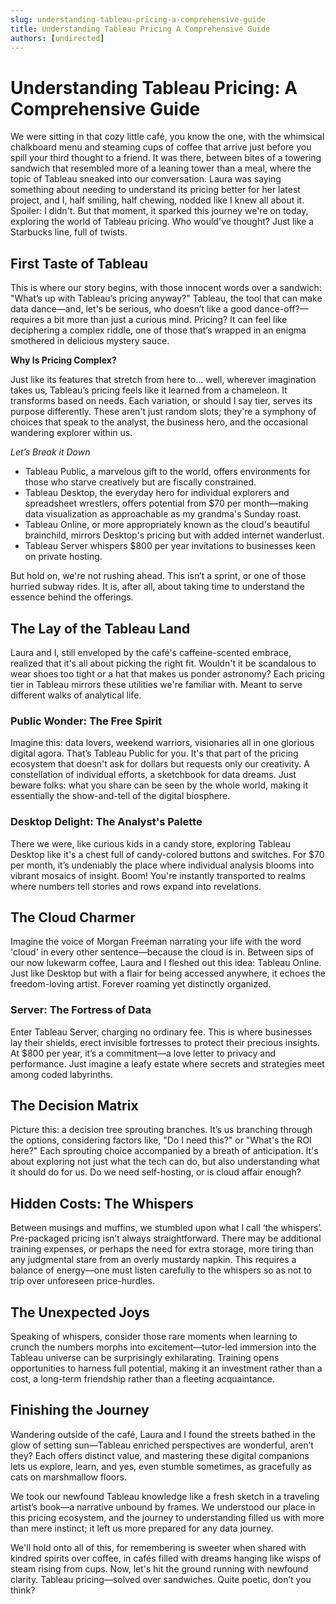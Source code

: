 ```yaml
---
slug: understanding-tableau-pricing-a-comprehensive-guide
title: Understanding Tableau Pricing A Comprehensive Guide
authors: [undirected]
---
```



# Understanding Tableau Pricing: A Comprehensive Guide

We were sitting in that cozy little café, you know the one, with the whimsical chalkboard menu and steaming cups of coffee that arrive just before you spill your third thought to a friend. It was there, between bites of a towering sandwich that resembled more of a leaning tower than a meal, where the topic of Tableau sneaked into our conversation. Laura was saying something about needing to understand its pricing better for her latest project, and I, half smiling, half chewing, nodded like I knew all about it. Spoiler: I didn't. But that moment, it sparked this journey we're on today, exploring the world of Tableau pricing. Who would've thought? Just like a Starbucks line, full of twists.

## First Taste of Tableau

This is where our story begins, with those innocent words over a sandwich: "What’s up with Tableau’s pricing anyway?" Tableau, the tool that can make data dance—and, let's be serious, who doesn’t like a good dance-off?—requires a bit more than just a curious mind. Pricing? It can feel like deciphering a complex riddle, one of those that’s wrapped in an enigma smothered in delicious mystery sauce.

**Why Is Pricing Complex?**

Just like its features that stretch from here to... well, wherever imagination takes us, Tableau’s pricing feels like it learned from a chameleon. It transforms based on needs. Each variation, or should I say tier, serves its purpose differently. These aren't just random slots; they're a symphony of choices that speak to the analyst, the business hero, and the occasional wandering explorer within us.

*Let’s Break it Down*

- Tableau Public, a marvelous gift to the world, offers environments for those who starve creatively but are fiscally constrained.
- Tableau Desktop, the everyday hero for individual explorers and spreadsheet wrestlers, offers potential from $70 per month—making data visualization as approachable as my grandma's Sunday roast.
- Tableau Online, or more appropriately known as the cloud's beautiful brainchild, mirrors Desktop's pricing but with added internet wanderlust.
- Tableau Server whispers $800 per year invitations to businesses keen on private hosting.

But hold on, we're not rushing ahead. This isn’t a sprint, or one of those hurried subway rides. It is, after all, about taking time to understand the essence behind the offerings.

## The Lay of the Tableau Land

Laura and I, still enveloped by the café's caffeine-scented embrace, realized that it's all about picking the right fit. Wouldn't it be scandalous to wear shoes too tight or a hat that makes us ponder astronomy? Each pricing tier in Tableau mirrors these utilities we're familiar with. Meant to serve different walks of analytical life.

### Public Wonder: The Free Spirit

Imagine this: data lovers, weekend warriors, visionaries all in one glorious digital agora. That’s Tableau Public for you. It's that part of the pricing ecosystem that doesn't ask for dollars but requests only our creativity. A constellation of individual efforts, a sketchbook for data dreams. Just beware folks: what you share can be seen by the whole world, making it essentially the show-and-tell of the digital biosphere.

### Desktop Delight: The Analyst's Palette

There we were, like curious kids in a candy store, exploring Tableau Desktop like it's a chest full of candy-colored buttons and switches. For $70 per month, it’s undeniably the place where individual analysis blooms into vibrant mosaics of insight. Boom! You're instantly transported to realms where numbers tell stories and rows expand into revelations.

## The Cloud Charmer

Imagine the voice of Morgan Freeman narrating your life with the word 'cloud' in every other sentence—because the cloud is in. Between sips of our now lukewarm coffee, Laura and I fleshed out this idea: Tableau Online. Just like Desktop but with a flair for being accessed anywhere, it echoes the freedom-loving artist. Forever roaming yet distinctly organized.

### Server: The Fortress of Data

Enter Tableau Server, charging no ordinary fee. This is where businesses lay their shields, erect invisible fortresses to protect their precious insights. At $800 per year, it’s a commitment—a love letter to privacy and performance. Just imagine a leafy estate where secrets and strategies meet among coded labyrinths.

## The Decision Matrix 

Picture this: a decision tree sprouting branches. It’s us branching through the options, considering factors like, "Do I need this?" or "What's the ROI here?" Each sprouting choice accompanied by a breath of anticipation. It's about exploring not just what the tech can do, but also understanding what it should do for us. Do we need self-hosting, or is cloud affair enough?

## Hidden Costs: The Whispers

Between musings and muffins, we stumbled upon what I call ‘the whispers’. Pre-packaged pricing isn’t always straightforward. There may be additional training expenses, or perhaps the need for extra storage, more tiring than any judgmental stare from an overly mustardy napkin. This requires a balance of energy—one must listen carefully to the whispers so as not to trip over unforeseen price-hurdles.

## The Unexpected Joys

Speaking of whispers, consider those rare moments when learning to crunch the numbers morphs into excitement—tutor-led immersion into the Tableau universe can be surprisingly exhilarating. Training opens opportunities to harness full potential, making it an investment rather than a cost, a long-term friendship rather than a fleeting acquaintance.

## Finishing the Journey

Wandering outside of the café, Laura and I found the streets bathed in the glow of setting sun—Tableau enriched perspectives are wonderful, aren’t they? Each offers distinct value, and mastering these digital companions lets us explore, learn, and yes, even stumble sometimes, as gracefully as cats on marshmallow floors.

We took our newfound Tableau knowledge like a fresh sketch in a traveling artist’s book—a narrative unbound by frames. We understood our place in this pricing ecosystem, and the journey to understanding filled us with more than mere instinct; it left us more prepared for any data journey.

We'll hold onto all of this, for remembering is sweeter when shared with kindred spirits over coffee, in cafés filled with dreams hanging like wisps of steam rising from cups. Now, let's hit the ground running with newfound clarity. Tableau pricing—solved over sandwiches. Quite poetic, don’t you think?